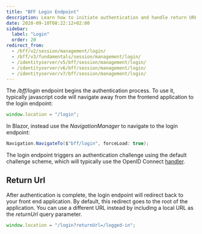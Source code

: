 ```yaml
---
title: "BFF Login Endpoint"
description: Learn how to initiate authentication and handle return URLs using the BFF login endpoint in your frontend applications
date: 2020-09-10T08:22:12+02:00
sidebar:
  label: "Login"
  order: 20
redirect_from:
  - /bff/v2/session/management/login/
  - /bff/v3/fundamentals/session/management/login/
  - /identityserver/v5/bff/session/management/login/
  - /identityserver/v6/bff/session/management/login/
  - /identityserver/v7/bff/session/management/login/
---
```


The */bff/login* endpoint begins the authentication process. To use it, typically javascript code will navigate away from the frontend application to the login endpoint:
 
```js
window.location = "/login";
```

In Blazor, instead use the *NavigationManager* to navigate to the login endpoint:

```cs
Navigation.NavigateTo($"bff/login", forceLoad: true);
```

The login endpoint triggers an authentication challenge using the default challenge scheme, which will typically use the OpenID Connect [handler](/bff/fundamentals/session/handlers).

## Return Url
After authentication is complete, the login endpoint will redirect back to your front end application. By default, this redirect goes to the root of the application. You can use a different URL instead by including a local URL as the *returnUrl* query parameter. 
```js
window.location = "/login?returnUrl=/logged-in";
```
